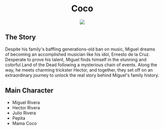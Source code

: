 <h1 align="center">Coco</h1>
<p align="center">
  <img src="https://upload.wikimedia.org/wikipedia/en/9/98/Coco_%282017_film%29_poster.jpg">
</p>

## The Story ##
Despite his family's baffling generations-old ban on music, Miguel dreams of becoming an accomplished musician like his idol, Ernesto de la Cruz. Desperate to prove his talent, Miguel finds himself in the stunning and colorful Land of the Dead following a mysterious chain of events. Along the way, he meets charming trickster Hector, and together, they set off on an extraordinary journey to unlock the real story behind Miguel's family history.

## Main Character ## 
- Miguel Rivera
- Hector Rivera
- Julio Rivera
- Pepita
- Mama Coco
